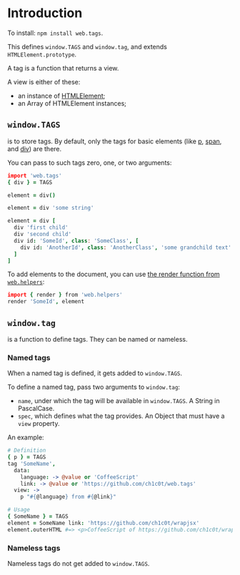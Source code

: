 # Introduction

To install: `npm install web.tags`.

This defines `window.TAGS` and `window.tag`, and extends `HTMLElement.prototype`.

A tag is a function that returns a view.

A view is either of these:

- an instance of [HTMLElement][HTMLElement];
- an Array of HTMLElement instances;

[HTMLElement]: https://developer.mozilla.org/en-US/docs/Web/API/HTMLElement

## `window.TAGS`

is to store tags. By default, only the tags for basic elements
(like [p][p], [span][span], and [div][div]) are there.

You can pass to such tags zero, one, or two arguments:

```coffee
import 'web.tags'
{ div } = TAGS

element = div()

element = div 'some string'

element = div [
  div 'first child'
  div 'second child'
  div id: 'SomeId', class: 'SomeClass', [
    div id: 'AnotherId', class: 'AnotherClass', 'some grandchild text'
  ]
]
```

To add elements to the document, you can use [the render function from `web.helpers`][render]:

```coffee
import { render } from 'web.helpers'
render 'SomeId', element
```

[p]: https://developer.mozilla.org/en-US/docs/Web/HTML/Element/p
[span]: https://developer.mozilla.org/en-US/docs/Web/HTML/Element/span
[div]: https://developer.mozilla.org/en-US/docs/Web/HTML/Element/div
[render]: https://gitlab.com/ch1c0t/web.helpers/-/tree/module#render

## `window.tag`

is a function to define tags. They can be named or nameless.

### Named tags

When a named tag is defined, it gets added to `window.TAGS`.

To define a named tag, pass two arguments to `window.tag`:

- `name`, under which the tag will be available in `window.TAGS`.
   A String in PascalCase.
- `spec`, which defines what the tag provides.
   An Object that must have a `view` property.

An example:

```coffee
# Definition
{ p } = TAGS
tag 'SomeName',
  data:
    language: -> @value or 'CoffeeScript'
    link: -> @value or 'https://github.com/ch1c0t/web.tags'
  view: ->
    p "#{@language} from #{@link}"

# Usage
{ SomeName } = TAGS
element = SomeName link: 'https://github.com/ch1c0t/wrapjsx'
element.outerHTML #=> <p>CoffeeScript of https://github.com/ch1c0t/wrapjsx</p>
```

### Nameless tags

Nameless tags do not get added to `window.TAGS`.
